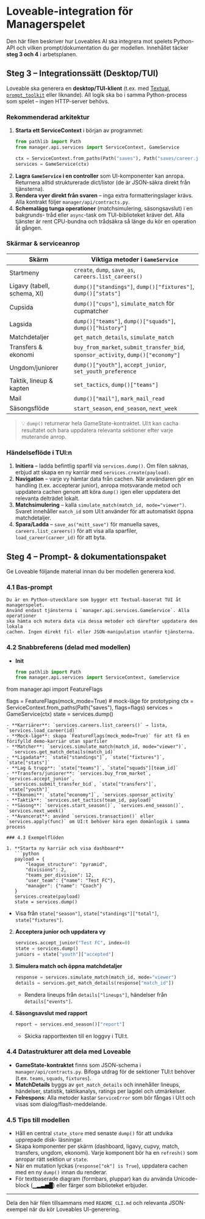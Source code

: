 # Loveable-integration för Managerspelet

Den här filen beskriver hur Loveables AI ska integrera mot spelets Python-API och
vilken prompt/dokumentation du ger modellen. Innehållet täcker **steg 3 och 4** i
arbetsplanen.

## Steg 3 – Integrationssätt (Desktop/TUI)

Loveable ska generera en **desktop/TUI-klient** (t.ex. med [Textual](https://textual.textualize.io/),
[`prompt_toolkit`](https://python-prompt-toolkit.readthedocs.io/) eller liknande). All
logik ska bo i samma Python-process som spelet – ingen HTTP-server behövs.

### Rekommenderad arkitektur

1. **Starta ett ServiceContext** i början av programmet:
   ```python
   from pathlib import Path
   from manager.api.services import ServiceContext, GameService

   ctx = ServiceContext.from_paths(Path("saves"), Path("saves/career.json"))
   services = GameService(ctx)
   ```
2. **Lagra `GameService` i en controller** som UI-komponenter kan anropa. Returnera
   alltid strukturerade dict/listor (de är JSON-säkra direkt från tjänsterna).
3. **Rendera vyer direkt från svaren** – inga extra formatteringslager krävs. Alla
   kontrakt följer `manager/api/contracts.py`.
4. **Schemalägg tunga operationer** (matchsimulering, säsongsavslut) i en bakgrunds-
   tråd eller `async`-task om TUI-biblioteket kräver det. Alla tjänster är rent
   CPU-bundna och trådsäkra så länge du kör en operation åt gången.

### Skärmar & serviceanrop

| Skärm                              | Viktiga metoder i `GameService`                            |
|------------------------------------|-----------------------------------------------------------|
| Startmeny                          | `create`, `dump`, `save_as`, `careers.list_careers()`      |
| Ligavy (tabell, schema, XI)        | `dump()["standings"]`, `dump()["fixtures"]`, `dump()["stats"]` |
| Cupsida                            | `dump()["cups"]`, `simulate_match` för cupmatcher          |
| Lagsida                            | `dump()["teams"]`, `dump()["squads"]`, `dump()["history"]`   |
| Matchdetaljer                      | `get_match_details`, `simulate_match`                      |
| Transfers & ekonomi                | `buy_from_market`, `submit_transfer_bid`, `sponsor_activity`, `dump()["economy"]` |
| Ungdom/juniorer                    | `dump()["youth"]`, `accept_junior`, `set_youth_preference` |
| Taktik, lineup & kapten            | `set_tactics`, `dump()["teams"]`                          |
| Mail                               | `dump()["mail"]`, `mark_mail_read`                        |
| Säsongsflöde                       | `start_season`, `end_season`, `next_week`                  |

> 💡 `dump()` returnerar hela GameState-kontraktet. UI:t kan cacha resultatet och
> bara uppdatera relevanta sektioner efter varje muterande anrop.

### Händelseflöde i TUI:n

1. **Initiera** – ladda befintlig sparfil via `services.dump()`. Om filen saknas,
   erbjud att skapa en ny karriär med `services.create(payload)`.
2. **Navigation** – varje vy hämtar data från cachen. När användaren gör en handling
   (t.ex. accepterar junior), anropa motsvarande metod och uppdatera cachen genom
   att köra `dump()` igen eller uppdatera det relevanta delträdet lokalt.
3. **Matchsimulering** – kalla `simulate_match(match_id, mode="viewer")`. Svaret
   innehåller `match_id` som UI:t använder för att automatiskt öppna matchdetaljer.
4. **Spara/Ladda** – `save_as("mitt_save")` för manuella saves, `careers.list_careers()`
   för att visa alla sparfiler, `load_career(career_id)` för att byta.

## Steg 4 – Prompt- & dokumentationspaket

Ge Loveable följande material innan du ber modellen generera kod.

### 4.1 Bas-prompt

```
Du är en Python-utvecklare som bygger ett Textual-baserat TUI åt managerspelet.
Använd endast tjänsterna i `manager.api.services.GameService`. Alla operationer
ska hämta och mutera data via dessa metoder och därefter uppdatera den lokala
cachen. Ingen direkt fil- eller JSON-manipulation utanför tjänsterna.
```

### 4.2 Snabbreferens (delad med modellen)

- **Init**
  ```python
  from pathlib import Path
  from manager.api.services import ServiceContext, GameService

from manager.api import FeatureFlags

flags = FeatureFlags(mock_mode=True)  # mock-läge för prototyping
ctx = ServiceContext.from_paths(Path("saves"), flags=flags)
services = GameService(ctx)
state = services.dump()
```
- **Karriärer**: `services.careers.list_careers()` → lista, `services.load_career(id)`
- **Mock-läge**: skapa `FeatureFlags(mock_mode=True)` för att få en förifylld demo-karriär utan sparfiler
- **Matcher**: `services.simulate_match(match_id, mode="viewer")`,
  `services.get_match_details(match_id)`
- **Ligadata**: `state["standings"]`, `state["fixtures"]`, `state["stats"]`
- **Lag & trupp**: `state["teams"]`, `state["squads"][team_id]`
- **Transfers/juniorer**: `services.buy_from_market`, `services.accept_junior`,
  `services.submit_transfer_bid`, `state["transfers"]`, `state["youth"]`
- **Ekonomi**: `state["economy"]`, `services.sponsor_activity`
- **Taktik**: `services.set_tactics(team_id, payload)`
- **Säsong**: `services.start_season()`, `services.end_season()`, `services.next_week()`
- **Avancerat**: använd `services.transaction()` eller `services.apply(func)` om UI:t behöver köra egen domänlogik i samma process

### 4.3 Exempelflöden

1. **Starta ny karriär och visa dashboard**
   ```python
   payload = {
       "league_structure": "pyramid",
       "divisions": 2,
       "teams_per_division": 12,
       "user_team": {"name": "Test FC"},
       "manager": {"name": "Coach"}
   }
   services.create(payload)
   state = services.dump()
   ```
   - Visa från `state["season"]`, `state["standings"]["total"]`, `state["fixtures"]`.

2. **Acceptera junior och uppdatera vy**
   ```python
   services.accept_junior("Test FC", index=0)
   state = services.dump()
   juniors = state["youth"]["accepted"]
   ```

3. **Simulera match och öppna matchdetaljer**
   ```python
   response = services.simulate_match(match_id, mode="viewer")
   details = services.get_match_details(response["match_id"])
   ```
   - Rendera lineups från `details["lineups"]`, händelser från `details["events"]`.

4. **Säsongsavslut med rapport**
   ```python
   report = services.end_season()["report"]
   ```
   - Skicka rapporttexten till en loggvy i TUI:t.

### 4.4 Datastrukturer att dela med Loveable

- **GameState-kontraktet** finns som JSON-schema i `manager/api/contracts.py`. Bifoga
  utdrag för de sektioner TUI:t behöver (t.ex. `teams`, `squads`, `fixtures`).
- **MatchDetails** byggs av `get_match_details` och innehåller lineups, händelser,
  statistik, taktikanalys, ratings per lagdel och utmärkelser.
- **Felrespons**: Alla metoder kastar `ServiceError` som bör fångas i UI:t och visas
  som dialog/flash-meddelande.

### 4.5 Tips till modellen

- Håll en central `state_store` med senaste `dump()` för att undvika upprepade disk-
  läsningar.
- Skapa komponenter per skärm (dashboard, ligavy, cupvy, match, transfers, ungdom,
  ekonomi). Varje komponent bör ha en `refresh()` som anropar rätt sektion ur `state`.
- När en mutation lyckas (`response["ok"] is True`), uppdatera cachen med en ny
  `dump()` innan du renderar.
- För textbaserade diagram (formbars, pluppar) kan du använda Unicode-block (▁▂▃▅█)
  eller färger som biblioteket erbjuder.

---

Dela den här filen tillsammans med `README_CLI.md` och relevanta JSON-exempel när
du kör Loveables UI-generering.
